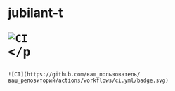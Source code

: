 # jubilant-t<pre><div data-darkreader-inline-bgimage="" data-darkreader-inline-bgcolor="" data-darkreader-inline-color=""><code class="language-markdown" data-darkreader-inline-bgimage="" data-darkreader-inline-bgcolor="" data-darkreader-inline-color=""><span>![CI](https://github.com/ваш_пользователь/ваш_репозиторий/actions/workflows/ci.yml/badge.svg)</span></code></div></p

<pre><div data-darkreader-inline-bgimage="" data-darkreader-inline-bgcolor="" data-darkreader-inline-color=""><code class="language-markdown" data-darkreader-inline-bgimage="" data-darkreader-inline-bgcolor="" data-darkreader-inline-color=""><span>![CI](https://github.com/ваш_пользователь/ваш_репозиторий/actions/workflows/ci.yml/badge.svg)</span></code></div></p
